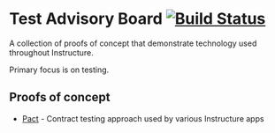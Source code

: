 # Test Advisory Board [![Build Status](https://app.bitrise.io/app/d528939eac6fe1db/status.svg?token=r7omaK8c9XTuCFxeNeP86A)](https://app.bitrise.io/app/d528939eac6fe1db)

A collection of proofs of concept that demonstrate technology used throughout
Instructure.

Primary focus is on testing.

## Proofs of concept

- [Pact](pact) - Contract testing approach used by various Instructure apps

